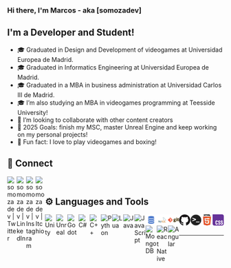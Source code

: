 ### Hi there, I'm Marcos - aka [somozadev]

## I'm a Developer and Student!
- 🎓 Graduated in Design and Development of videogames at Universidad Europea de Madrid.
- 🎓 Graduated in Informatics Engineering at Universidad Europea de Madrid.
- 🎓 Graduated in a MBA in business administration at Universidad Carlos III de Madrid.
- 🎓 I’m also studying an MBA in videogames programming at Teesside University!
- 👯 I’m looking to collaborate with other content creators
- 🌟 2025 Goals: finish my MSC, master Unreal Engine and keep working on my personal projects!
- 🦾 Fun fact: I love to play videogames and boxing! 

## 💌 Connect
[<img align="left" alt="somozadev | Twitter" width="22px" src="https://cdn.jsdelivr.net/npm/simple-icons@v3/icons/twitter.svg" />][twitter]
[<img align="left" alt="somozadev | LinkedIn" width="22px" src="https://cdn.jsdelivr.net/npm/simple-icons@v3/icons/linkedin.svg" />][linkedin]
[<img align="left" alt="somozadev | Instagram" width="22px" src="https://cdn.jsdelivr.net/npm/simple-icons@v3/icons/instagram.svg" />][instagram]
[<img align="left" alt="somozadev | Itchio" width="22px" src="https://external-content.duckduckgo.com/iu/?u=http%3A%2F%2Ffreevector.co%2Fwp-content%2Fuploads%2F2012%2F01%2Fitchio.png&f=1&nofb=1" />][Itchio]


<br />

## ⚙ Languages and Tools

<img align="left" alt="Unity" width = "26px" src="https://icon-library.com/images/unity-icon/unity-icon-1.jpg" />
<img align="left" alt="Unreal" width = "26px" src="https://cdn2.unrealengine.com/ue-logotype-2023-vertical-white-1686x2048-bbfded26daa7.png" />
<img align="left" alt="Godot" width = "26px" src="https://upload.wikimedia.org/wikipedia/commons/thumb/6/6a/Godot_icon.svg/1024px-Godot_icon.svg.png" />
<img align="left" alt="C#" width = "26px" src="https://www.fixedbuffer.com/wp-content/uploads/2019/06/reflexion.png" />
<img align="left" alt="C++" width = "26px" src="https://cdn-icons-png.flaticon.com/512/6132/6132222.png" />
<img align="left" alt="Python" width = "26px" src="https://upload.wikimedia.org/wikipedia/commons/thumb/0/0a/Python.svg/768px-Python.svg.png" />
<img align="left" alt="Lua" width = "26px" src="https://upload.wikimedia.org/wikipedia/commons/thumb/c/cf/Lua-Logo.svg/600px-Lua-Logo.svg.png?20150107024942" />
<img align="left" alt="Java" width = "26px" src="https://cdn-icons-png.flaticon.com/512/5968/5968282.png" />
<img align="left" alt="JavaScript" width = "26px" src="https://upload.wikimedia.org/wikipedia/commons/thumb/6/6a/JavaScript-logo.png/960px-JavaScript-logo.png?20120221235433" />
<img align="left" alt="SQL" width="26px" src="https://raw.githubusercontent.com/github/explore/80688e429a7d4ef2fca1e82350fe8e3517d3494d/topics/sql/sql.png" />
<img align="left" alt="MySQL" width="26px" src="https://raw.githubusercontent.com/github/explore/80688e429a7d4ef2fca1e82350fe8e3517d3494d/topics/mysql/mysql.png" />
<img align="left" alt="Git" width="26px" src="https://raw.githubusercontent.com/github/explore/80688e429a7d4ef2fca1e82350fe8e3517d3494d/topics/git/git.png" />
<img align="left" alt="GitHub" width="26px" src="https://raw.githubusercontent.com/github/explore/78df643247d429f6cc873026c0622819ad797942/topics/github/github.png" />
<img align="left" alt="Cmd" width="26px" src="https://raw.githubusercontent.com/github/explore/80688e429a7d4ef2fca1e82350fe8e3517d3494d/topics/terminal/terminal.png" />
<img align="left" alt="HTML5" width="26px" src="https://raw.githubusercontent.com/github/explore/80688e429a7d4ef2fca1e82350fe8e3517d3494d/topics/html/html.png" />
<img align="left" alt="CSS3" width="26px" src="https://raw.githubusercontent.com/github/explore/80688e429a7d4ef2fca1e82350fe8e3517d3494d/topics/css/css.png" />
<img align="left" alt="MongoDB" width="26px" src="https://w7.pngwing.com/pngs/956/695/png-transparent-mongodb-original-wordmark-logo-icon-thumbnail.png" />
<img align="left" alt="React Native" width="26px" src="https://upload.wikimedia.org/wikipedia/commons/thumb/a/a7/React-icon.svg/2300px-React-icon.svg.png" />
<img align="left" alt="Angular" width="26px" src="https://angular.dev/assets/images/press-kit/angular_icon_gradient.gif" />
<br />
<br />

---

[twitter]: https://twitter.com/somozadev
[youtube]: https://youtube.com/somozadev
[instagram]: https://instagram.com/somozadev
[linkedin]: https://www.linkedin.com/in/somozadev/
[Itchio]: https://msomele.itch.io/


